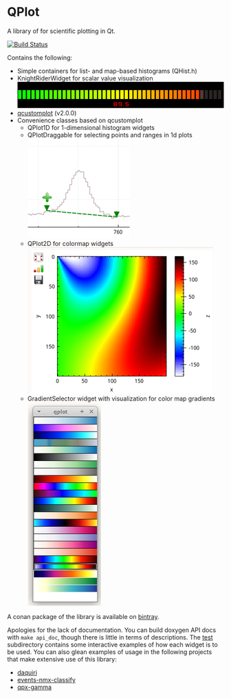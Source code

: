 # QPlot
A library of for scientific plotting in Qt.

[![Build Status](https://jenkins.esss.dk/dm/job/ess-dmsc/job/qplot/job/master/badge/icon)](https://jenkins.esss.dk/dm/job/ess-dmsc/job/qplot/job/master/)

Contains the following:

* Simple containers for list- and map-based histograms (QHist.h)
* KnightRiderWidget for scalar value visualization
![screenshot](documentation/screenshots/kr.png)
* [qcustomplot](https://www.qcustomplot.com/) (v2.0.0)
* Convenience classes based on qcustomplot
    - QPlot1D for 1-dimensional histogram widgets
    - QPlotDraggable for selecting points and ranges in 1d plots
    <br>![screenshot](documentation/screenshots/tracer.png)
    - QPlot2D for colormap widgets
    <br>![screenshot](documentation/screenshots/2d.png)
    - GradientSelector widget with visualization for color map gradients
    <br>![screenshot](documentation/screenshots/gradient_selector.png)

A conan package of the library is available on
[bintray](https://bintray.com/ess-dmsc/conan/qplot%3Aess-dmsc).

Apologies for the lack of documentation. You can build doxygen API docs with `make api_doc`,
though there is little in terms of descriptions. The [test](test) subdirectory contains some
interactive examples of how each widget is to be used. You can also glean examples of usage in
the following projects that make extensive use of this library:
* [daquiri](https://github.com/ess-dmsc/daquiri)
* [events-nmx-classify](https://github.com/ess-dmsc/events-nmx-classify)
* [qpx-gamma](https://github.com/usnistgov/qpx-gamma)

